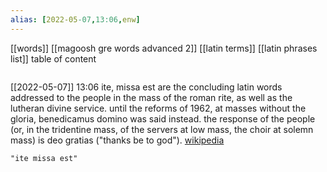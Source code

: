 ```yaml
---
alias: [2022-05-07,13:06,enw]
---
```

[[words]] [[magoosh gre words advanced 2]] [[latin terms]] [[latin phrases list]]
table of content
```toc
```

[[2022-05-07]] 13:06
ite, missa est are the concluding latin words addressed to the people in the mass of the roman rite, as well as the lutheran divine service.   until the reforms of 1962, at masses without the gloria, benedicamus domino was said instead. the response of the people (or, in the tridentine mass, of the servers at low mass, the choir at solemn mass) is deo gratias ("thanks be to god").
[wikipedia](https://en.wikipedia.org/wiki/ite,%20missa%20est)
```query
"ite missa est"
```